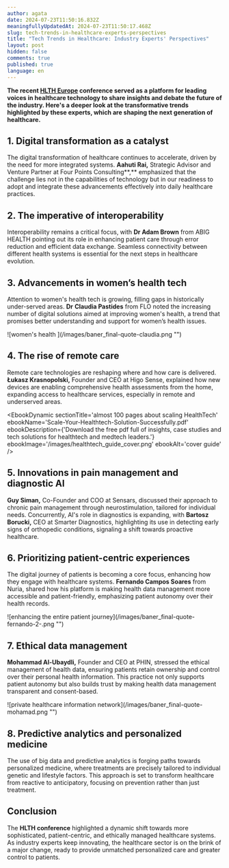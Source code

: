 ```yaml
---
author: agata
date: 2024-07-23T11:50:16.832Z
meaningfullyUpdatedAt: 2024-07-23T11:50:17.468Z
slug: ​​tech-trends-in-healthcare-experts-perspectives
title: "Tech Trends in Healthcare: Industry Experts' Perspectives"
layout: post
hidden: false
comments: true
published: true
language: en
---
```

**The recent [HLTH Europe](https://europe.hlth.com/) conference served as a platform for leading voices in healthcare technology to share insights and debate the future of the industry. Here's a deeper look at the transformative trends highlighted by these experts, which are shaping the next generation of healthcare.**

## 1. Digital transformation as a catalyst

The digital transformation of healthcare continues to accelerate, driven by the need for more integrated systems. **Aahuti Rai,** Strategic Advisor and Venture Partner at Four Points Consulting**,** emphasized that the challenge lies not in the capabilities of technology but in our readiness to adopt and integrate these advancements effectively into daily healthcare practices.

## 2. The imperative of interoperability

Interoperability remains a critical focus, with **Dr Adam Brown** from ABIG HEALTH pointing out its role in enhancing patient care through error reduction and efficient data exchange. Seamless connectivity between different health systems is essential for the next steps in healthcare evolution.

## 3. Advancements in women’s health tech

Attention to women's health tech is growing, filling gaps in historically under-served areas. **Dr** **Claudia Pastides** from FLO noted the increasing number of digital solutions aimed at improving women's health, a trend that promises better understanding and support for women’s health issues.

<div className="image">![women's health ](/images/baner_final-quote-claudia.png "")</div>

## 4. The rise of remote care

Remote care technologies are reshaping where and how care is delivered. **Łukasz Krasnopolski,** Founder and CEO at Higo Sense, explained how new devices are enabling comprehensive health assessments from the home, expanding access to healthcare services, especially in remote and underserved areas.

<EbookDynamic sectionTitle='almost 100 pages about scaling HealthTech' ebookName='Scale-Your-Healthtech-Solution-Successfully.pdf' ebookDescription={'Download the free pdf full of insights, case studies and tech solutions for healthtech and medtech leaders.'} ebookImage='/images/healthtech_guide_cover.png' ebookAlt='cover guide' />

## 5. Innovations in pain management and diagnostic AI

**Guy Siman,** Co-Founder and COO at Sensars, discussed their approach to chronic pain management through neurostimulation, tailored for individual needs. Concurrently, AI's role in diagnostics is expanding, with **Bartosz Borucki,** CEO at Smarter Diagnostics, highlighting its use in detecting early signs of orthopedic conditions, signaling a shift towards proactive healthcare.

## 6. Prioritizing patient-centric experiences

The digital journey of patients is becoming a core focus, enhancing how they engage with healthcare systems. **Fernando Campos Soares** from Nuria, shared how his platform is making health data management more accessible and patient-friendly, emphasizing patient autonomy over their health records.

<div className="image">![enhancing the entire patient journey](/images/baner_final-quote-fernando-2-.png "")</div>

## 7. Ethical data management

**Mohammad Al-Ubaydli,** Founder and CEO at PHIN, stressed the ethical management of health data, ensuring patients retain ownership and control over their personal health information. This practice not only supports patient autonomy but also builds trust by making health data management transparent and consent-based.

<div className="image">![private healthcare information network](/images/baner_final-quote-mohamad.png "")</div>

## 8. Predictive analytics and personalized medicine

The use of big data and predictive analytics is forging paths towards personalized medicine, where treatments are precisely tailored to individual genetic and lifestyle factors. This approach is set to transform healthcare from reactive to anticipatory, focusing on prevention rather than just treatment.

## Conclusion

The **HLTH conference** highlighted a dynamic shift towards more sophisticated, patient-centric, and ethically managed healthcare systems. As industry experts keep innovating, the healthcare sector is on the brink of a major change, ready to provide unmatched personalized care and greater control to patients.